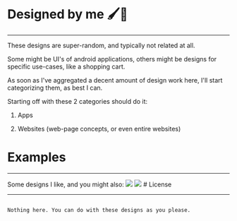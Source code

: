 # Designed by me 🖌🎨
<hr>
These designs are super-random, and typically not related at all. 

Some might be UI's of android applications, others might be designs for specific use-cases, like a shopping cart. 

As soon as I've aggregated a decent amount of design work here, I'll start categorizing them, as best I can.

Starting off with these 2 categories should do it: 

1. Apps  

2. Websites (web-page concepts, or even entire websites)  

# Examples
<hr> 
Some designs I like, and you might also: 
<img src="https://github.com/dev-segal/RandomDesigns/blob/master/designs.png" />
<img src="https://github.com/dev-segal/RandomDesigns/raw/master/apps/libgen/designs.png" />
# License 
<hr>

```

Nothing here. You can do with these designs as you please. 

```
